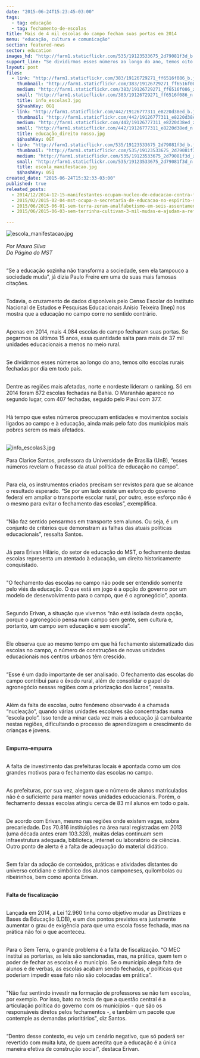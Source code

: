 ```yaml
---
date: "2015-06-24T15:23:45-03:00"
tags:
  - tag: educação
  - tag: fechamento-de-escolas
title: Mais de 4 mil escolas do campo fecham suas portas em 2014
menu: "educação, cultura e comunicação"
section: featured-news
sector: education
images_hd: "http://farm1.staticflickr.com/535/19123533675_2d79081f3d_b.jpg"
support_line: "Se dividirmos esses números ao longo do ano, temos oito escolas rurais fechadas por dia em todo país. Nos últimos 15 anos, mais de 37 mil unidades encerraram as atividades."
layout: post
files:
  - link: "http://farm1.staticflickr.com/383/19126729271_ff6516f086_b.jpg"
    thumbnail: "http://farm1.staticflickr.com/383/19126729271_ff6516f086_t.jpg"
    medium: "http://farm1.staticflickr.com/383/19126729271_ff6516f086_z.jpg"
    small: "http://farm1.staticflickr.com/383/19126729271_ff6516f086_n.jpg"
    title: info_escolas3.jpg
    $$hashKey: 0GQ
  - link: "http://farm1.staticflickr.com/442/19126777311_e8220d38ed_b.jpg"
    thumbnail: "http://farm1.staticflickr.com/442/19126777311_e8220d38ed_t.jpg"
    medium: "http://farm1.staticflickr.com/442/19126777311_e8220d38ed_z.jpg"
    small: "http://farm1.staticflickr.com/442/19126777311_e8220d38ed_n.jpg"
    title: educação_direito nosso.jpg
    $$hashKey: 0GT
  - link: "http://farm1.staticflickr.com/535/19123533675_2d79081f3d_b.jpg"
    thumbnail: "http://farm1.staticflickr.com/535/19123533675_2d79081f3d_t.jpg"
    medium: "http://farm1.staticflickr.com/535/19123533675_2d79081f3d_z.jpg"
    small: "http://farm1.staticflickr.com/535/19123533675_2d79081f3d_n.jpg"
    title: escola_manifestacao.jpg
    $$hashKey: 05Q
created_date: "2015-06-24T15:32:33-03:00"
published: true
releated_posts:
  - 2014/12/2014-12-15-manifestantes-ocupam-nucleo-de-educacao-contra-fechamento-de-escolas.md
  - 2015/02/2015-02-04-mst-ocupa-a-secretaria-de-educacao-no-espirito-santo.md
  - 2015/06/2015-06-01-sem-terra-zeram-analfabetismo-em-seis-assentamentos-na-bahia.md
  - 2015/06/2015-06-03-sem-terrinha-cultivam-3-mil-mudas-e-ajudam-a-reflorestar-assentamento.md

---
```

<p><img alt="escola_manifestacao.jpg" src="http://farm1.staticflickr.com/535/19123533675_2d79081f3d_b.jpg" /><br />
<br />
<em>Por Maura Silva<br />
Da P&aacute;gina do MST</em></p>

<p><br />
&ldquo;Se a educa&ccedil;&atilde;o sozinha n&atilde;o transforma a sociedade, sem ela tampouco a sociedade muda&rdquo;, j&aacute; dizia Paulo Freire em uma de suas mais famosas cita&ccedil;&otilde;es.</p>

<p><br />
Todavia, o cruzamento de dados dispon&iacute;veis pelo Censo Escolar do Instituto Nacional de Estudos e Pesquisas Educacionais An&iacute;sio Teixeira (Inep) nos mostra que a educa&ccedil;&atilde;o no campo corre no sentido contr&aacute;rio.</p>

<p><br />
Apenas em 2014, mais 4.084 escolas do campo fecharam suas portas. Se pegarmos os &uacute;ltimos 15 anos, essa quantidade salta para mais de 37 mil unidades educacionais a menos no meio rural.</p>

<p><br />
Se dividirmos esses n&uacute;meros ao longo do ano, temos oito escolas rurais fechadas por dia em todo pa&iacute;s.</p>

<p><br />
Dentre as regi&otilde;es mais afetadas, norte e nordeste lideram o ranking. S&oacute; em 2014 foram 872 escolas fechadas na Bahia. O Maranh&atilde;o aparece no segundo lugar, com 407 fechadas, seguido pelo Piau&iacute; com 377.</p>

<p><br />
H&aacute; tempo que estes n&uacute;meros preocupam entidades e movimentos sociais ligados ao campo e &agrave; educa&ccedil;&atilde;o, ainda mais pelo fato dos munic&iacute;pios mais pobres serem os mais afetados.<br />
&nbsp;</p>

<p><img alt="info_escolas3.jpg" src="http://farm1.staticflickr.com/383/19126729271_ff6516f086_b.jpg" /><br />
<br />
Para Clarice Santos, professora da Universidade de Bras&iacute;lia (UnB), &ldquo;esses n&uacute;meros revelam o fracasso da atual pol&iacute;tica de educa&ccedil;&atilde;o no campo&rdquo;.</p>

<p><br />
Para ela, os instrumentos criados precisam ser revistos para que se alcance o resultado esperado. &ldquo;Se por um lado existe um esfor&ccedil;o do governo federal em ampliar o transporte escolar rural, por outro, esse esfor&ccedil;o n&atilde;o &eacute; o mesmo para evitar o fechamento das escolas&rdquo;, exemplifica.</p>

<p><br />
&ldquo;N&atilde;o faz sentido pensarmos em transporte sem alunos. Ou seja, &eacute; um conjunto de crit&eacute;rios que demonstram as falhas das atuais pol&iacute;ticas educacionais&quot;, ressalta Santos.</p>

<p><br />
J&aacute; para Erivan Hil&aacute;rio, do setor de educa&ccedil;&atilde;o do MST, o fechamento destas escolas representa um atentado &agrave; educa&ccedil;&atilde;o, um direito historicamente conquistado.</p>

<p><br />
&quot;O fechamento das escolas no campo n&atilde;o pode ser entendido somente pelo vi&eacute;s da educa&ccedil;&atilde;o. O que est&aacute; em jogo &eacute; a op&ccedil;&atilde;o do governo por um modelo de desenvolvimento para o campo, que &eacute; o agroneg&oacute;cio&rdquo;, aponta.</p>

<p><br />
Segundo Erivan, a situa&ccedil;&atilde;o que vivemos &ldquo;n&atilde;o est&aacute; isolada desta op&ccedil;&atilde;o, porque o agroneg&oacute;cio pensa num campo sem gente, sem cultura e, portanto, um campo sem educa&ccedil;&atilde;o e sem escola&rdquo;.</p>

<p><br />
Ele observa que ao mesmo tempo em que h&aacute; fechamento sistematizado das escolas no campo, o n&uacute;mero de constru&ccedil;&otilde;es de novas unidades educacionais nos centros urbanos t&ecirc;m crescido.</p>

<p><br />
&ldquo;Esse &eacute; um dado importante de ser analisado. O fechamento das escolas do campo contribui para o &ecirc;xodo rural, al&eacute;m de consolidar o papel do agroneg&oacute;cio nessas regi&otilde;es com a prioriza&ccedil;&atilde;o dos lucros&rdquo;, ressalta.</p>

<p><br />
Al&eacute;m da falta de escolas, outro fen&ocirc;meno observado &eacute; a chamada &ldquo;nuclea&ccedil;&atilde;o&rdquo;, quando v&aacute;rias unidades escolares s&atilde;o concentradas numa &ldquo;escola polo&rdquo;. Isso tende a minar cada vez mais a educa&ccedil;&atilde;o j&aacute; cambaleante nestas regi&otilde;es, dificultando o processo de aprendizagem e crescimento de crian&ccedil;as e jovens.</p>

<p><br />
<strong>Empurra-empurra</strong></p>

<p><br />
A falta de investimento das prefeituras locais &eacute; apontada como um dos grandes motivos para o fechamento das escolas no campo.</p>

<p><br />
As prefeituras, por sua vez, alegam que o n&uacute;mero de alunos matriculados n&atilde;o &eacute; o suficiente para manter novas unidades educacionais. Por&eacute;m, o fechamento dessas escolas atingiu cerca de 83 mil alunos em todo o pa&iacute;s.</p>

<p><br />
De acordo com Erivan, mesmo nas regi&otilde;es onde existem vagas, sobra precariedade. Das 70.816 institui&ccedil;&otilde;es na &aacute;rea rural registradas em 2013 (uma d&eacute;cada antes eram 103.328), muitas delas continuam sem infraestrutura adequada, biblioteca, internet ou laborat&oacute;rio de ci&ecirc;ncias. Outro ponto de alerta &eacute; a falta de adequa&ccedil;&atilde;o do material did&aacute;tico.</p>

<p><br />
Sem falar da ado&ccedil;&atilde;o de conte&uacute;dos, pr&aacute;ticas e atividades distantes do universo cotidiano e simb&oacute;lico dos alunos camponeses, quilombolas ou ribeirinhos, bem como aponta Erivan.</p>

<p><br />
<strong>Falta de fiscaliza&ccedil;&atilde;o</strong></p>

<p><br />
Lan&ccedil;ada em 2014, a Lei 12.960 tinha como objetivo mudar as Diretrizes e Bases da Educa&ccedil;&atilde;o (LDB), e um dos pontos previstos era justamente aumentar o grau de exig&ecirc;ncia para que uma escola fosse fechada, mas na pr&aacute;tica n&atilde;o foi o que aconteceu.</p>

<p><br />
Para o Sem Terra, o grande problema &eacute; a falta de fiscaliza&ccedil;&atilde;o. &ldquo;O MEC institui as portarias, as leis s&atilde;o sancionadas, mas, na pr&aacute;tica, quem tem o poder de fechar as escolas &eacute; o munic&iacute;pio. Se o munic&iacute;pio alega falta de alunos e de verbas, as escolas acabam sendo fechadas, e pol&iacute;ticas que poderiam impedir esse fato n&atilde;o s&atilde;o colocadas em pr&aacute;tica&rdquo;.</p>

<p><br />
&quot;N&atilde;o faz sentindo investir na forma&ccedil;&atilde;o de professores se n&atilde;o tem escolas, por exemplo. Por isso, bato na tecla de que a quest&atilde;o central &eacute; a articula&ccedil;&atilde;o pol&iacute;tica do governo com os munic&iacute;pios - que s&atilde;o os respons&aacute;veis diretos pelos fechamentos -, e tamb&eacute;m um pacote que contemple as demandas priorit&aacute;rios&quot;, diz Santos.</p>

<p><br />
&ldquo;Dentro desse contexto, eu vejo um cen&aacute;rio negativo, que s&oacute; poder&aacute; ser revertido com muita luta, de quem acredita que a educa&ccedil;&atilde;o &eacute; a &uacute;nica maneira efetiva de constru&ccedil;&atilde;o social&rdquo;, destaca Erivan.</p>
